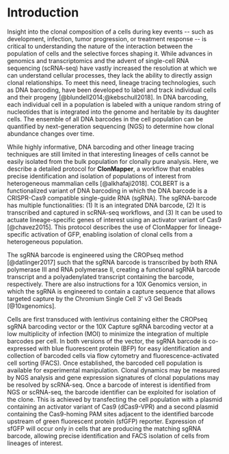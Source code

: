 # Introduction

Insight into the clonal composition of a cells during key events -- such as development, infection, tumor progression, or treatment response -- is critical to understanding the nature of the interaction between the population of cells and the selective forces shaping it. While advances in genomics and transcriptomics and the advent of single-cell RNA sequencing (scRNA-seq) have vastly increased the resolution at which we can understand cellular processes, they lack the ability to directly assign clonal relationships. To meet this need, lineage tracing technologies, such as DNA barcoding, have been developed to label and track individual cells and their progeny [@blundell2014;@kebschull2018]. In DNA barcoding, each individual cell in a population is labeled with a unique random string of nucleotides that is integrated into the genome and heritable by its daughter cells. The ensemble of all DNA barcodes in the cell population can be quantified by next-generation sequencing (NGS) to determine how clonal abundance changes over time.

While highly informative, DNA barcoding and other lineage tracing techniques are still limited in that interesting lineages of cells cannot be easily isolated from the bulk population for clonally pure analysis. Here, we describe a detailed protocol for **ClonMapper**, a workflow that enables precise identification and isolation of populations of interest from heterogeneous mammalian cells [@alkhafaji2018]. COLBERT is a functionalized variant of DNA barcoding in which the DNA barcode is a CRISPR-Cas9 compatible single-guide RNA (sgRNA). The sgRNA-barcode has multiple functionalities: (1) It is an integrated DNA barcode, (2) It is transcribed and captured in scRNA-seq workflows, and (3) It can be used to actuate lineage-specific genes of interest using an activator variant of Cas9 [@chavez2015]. This protocol describes the use of ClonMapper for lineage-specific activation of GFP, enabling isolation of clonal cells from a heterogeneous population.

The sgRNA barcode is engineered using the CROPseq method [@datlinger2017] such that the sgRNA barcode is transcribed by both RNA polymerase III and RNA polymerase II, creating a functional sgRNA barcode transcript and a polyadenylated transcript containing the barcode, respectively.
There are also instructions for a 10X Genomics version, in which the sgRNA is engineered to contain a capture sequence that allows targeted capture by the Chromium Single Cell 3' v3 Gel Beads [@10xgenomics].

Cells are first transduced with lentivirus containing either the CROPseq sgRNA barcoding vector or the 10X Capture sgRNA barcoding vector at a low multiplicity of infection (MOI) to minimize the integration of multiple barcodes per cell. In both versions of the vector, the sgRNA barcode is co-expressed with blue fluorescent protein (BFP) for easy identification and collection of barcoded cells via flow cytometry and fluorescence-activated cell sorting (FACS). Once established, the barcoded cell population is available for experimental manipulation. Clonal dynamics may be measured by NGS analysis and gene expression signatures of clonal populations may be resolved by scRNA-seq. Once a barcode of interest is identified from NGS or scRNA-seq, the barcode identifier can be exploited for isolation of the clone. This is achieved by transfecting the cell population with a plasmid containing an activator variant of Cas9 (dCas9-VPR) and a second plasmid containing the Cas9-homing PAM sites adjacent to the identified barcode upstream of green fluorescent protein (sfGFP) reporter. Expression of sfGFP will occur only in cells that are producing the matching sgRNA barcode, allowing precise identification and FACS isolation of cells from lineages of interest.

